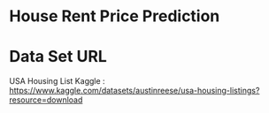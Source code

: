 # House Rent Price Prediction

# Data Set URL 
USA Housing List Kaggle :
https://www.kaggle.com/datasets/austinreese/usa-housing-listings?resource=download
